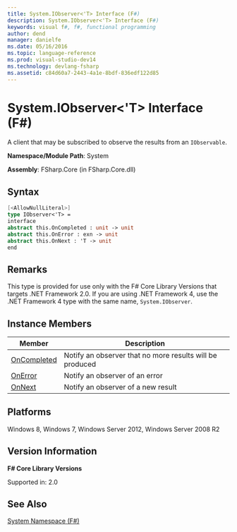 ```yaml
---
title: System.IObserver<'T> Interface (F#)
description: System.IObserver<'T> Interface (F#)
keywords: visual f#, f#, functional programming
author: dend
manager: danielfe
ms.date: 05/16/2016
ms.topic: language-reference
ms.prod: visual-studio-dev14
ms.technology: devlang-fsharp
ms.assetid: c84d60a7-2443-4a1e-8bdf-836edf122d85 
---
```


# System.IObserver<'T> Interface (F#)

A client that may be subscribed to observe the results from an `IObservable`.

**Namespace/Module Path**: System

**Assembly**: FSharp.Core (in FSharp.Core.dll)


## Syntax

```fsharp
[<AllowNullLiteral>]
type IObserver<'T> =
interface
abstract this.OnCompleted : unit -> unit
abstract this.OnError : exn -> unit
abstract this.OnNext : 'T -> unit
end
```

## Remarks
This type is provided for use only with the F# Core Library Versions that targets .NET Framework 2.0. If you are using .NET Framework 4, use the .NET Framework 4 type with the same name, `System.IObserver`.


## Instance Members


|Member|Description|
|------|-----------|
|[OnCompleted](https://msdn.microsoft.com/library/0c16300c-67b0-4bc7-98e0-6f31ef00420f)|Notify an observer that no more results will be produced|
|[OnError](https://msdn.microsoft.com/library/fc34d34d-9fed-4eb0-99f3-667cb85929c1)|Notify an observer of an error|
|[OnNext](https://msdn.microsoft.com/library/3d2e91d2-c589-431c-b9e3-e822b422f29c)|Notify an observer of a new result|

## Platforms
Windows 8, Windows 7, Windows Server 2012, Windows Server 2008 R2


## Version Information
**F# Core Library Versions**

Supported in: 2.0

## See Also
[System Namespace &#40;F&#35;&#41;](System-Namespace-%5BFSharp%5D.md)